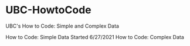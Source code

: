 # UBC-HowtoCode
UBC's How to Code: Simple and Complex Data

How to Code: Simple Data Started 6/27/2021 
How to Code: Complex Data
